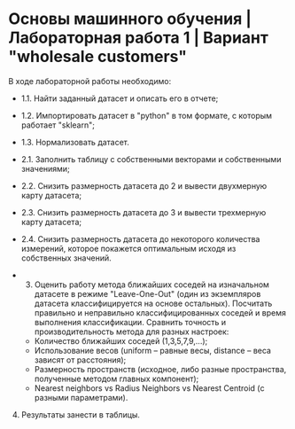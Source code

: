 # Основы машинного обучения | Лабораторная работа 1 | Вариант "wholesale customers"

В ходе лабораторной работы необходимо:
- 1.1. Найти заданный датасет и описать его в отчете;
- 1.2. Импортировать датасет в "python" в том формате, с которым работает "sklearn";
- 1.3. Нормализовать датасет.

- 2.1. Заполнить таблицу с собственными векторами и собственными значениями;
- 2.2. Снизить размерность датасета до 2 и вывести двухмерную карту датасета;
- 2.3. Снизить размерность датасета до 3 и вывести трехмерную карту датасета;
- 2.4. Снизить размерность датасета до некоторого количества измерений, которое покажется оптимальным исходя из собственных значений.

- 3. Оценить работу метода ближайших соседей на изначальном датасете в режиме "Leave-One-Out" (один из экземпляров датасета классифицируется на основе остальных). Посчитать правильно и неправильно классифицированных соседей и время выполнения классификации. Сравнить точность и производительность метода для разных настроек:
    - Количество ближайших соседей (1,3,5,7,9,...);
    - Использование весов (uniform – равные весы, distance – веса зависят от расстояния);
    - Размерность пространств (исходное, либо разные пространства, полученные методом главных компонент);
    - Nearest neighbors vs Radius Neighbors vs Nearest Centroid (с разными параметрами).
4. Результаты занести в таблицы.
